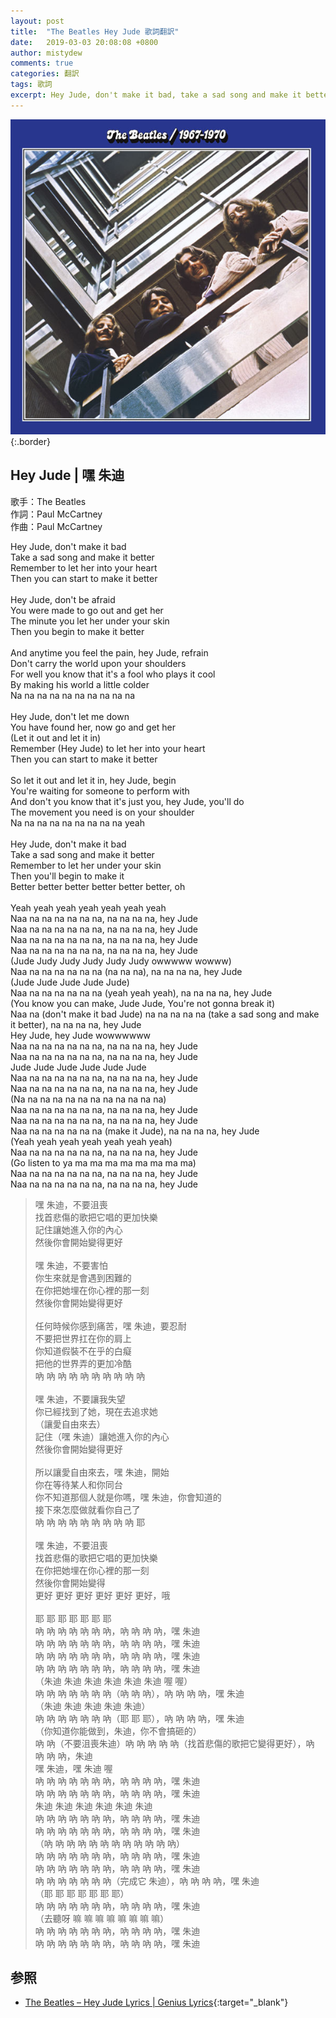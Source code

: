 ```yaml
---
layout: post
title:  "The Beatles Hey Jude 歌詞翻訳"
date:   2019-03-03 20:08:08 +0800
author: mistydew
comments: true
categories: 翻訳
tags: 歌詞
excerpt: Hey Jude, don't make it bad, take a sad song and make it better, remember to let her into your heart, then you can start to make it better
---
```

![The Beatles／1967-1970](/images/cover/misc/The%20Beatles／1967-1970.jpg){:.border}

## Hey Jude | 嘿 朱迪

歌手：The Beatles<br>
作詞：Paul McCartney<br>
作曲：Paul McCartney

<div class="lyric-original">
<p>
Hey Jude, don't make it bad<br>
Take a sad song and make it better<br>
Remember to let her into your heart<br>
Then you can start to make it better<br>
<br>
Hey Jude, don't be afraid<br>
You were made to go out and get her<br>
The minute you let her under your skin<br>
Then you begin to make it better<br>
<br>
And anytime you feel the pain, hey Jude, refrain<br>
Don't carry the world upon your shoulders<br>
For well you know that it's a fool who plays it cool<br>
By making his world a little colder<br>
Na na na na na na na na na na<br>
<br>
Hey Jude, don't let me down<br>
You have found her, now go and get her<br>
(Let it out and let it in)<br>
Remember (Hey Jude) to let her into your heart<br>
Then you can start to make it better<br>
<br>
So let it out and let it in, hey Jude, begin<br>
You're waiting for someone to perform with<br>
And don't you know that it's just you, hey Jude, you'll do<br>
The movement you need is on your shoulder<br>
Na na na na na na na na na yeah<br>
<br>
Hey Jude, don't make it bad<br>
Take a sad song and make it better<br>
Remember to let her under your skin<br>
Then you'll begin to make it<br>
Better better better better better better, oh<br>
<br>
Yeah yeah yeah yeah yeah yeah yeah<br>
Naa na na na na na na, na na na na, hey Jude<br>
Naa na na na na na na, na na na na, hey Jude<br>
Naa na na na na na na, na na na na, hey Jude<br>
Naa na na na na na na, na na na na, hey Jude<br>
(Jude Judy Judy Judy Judy Judy owwwww wowww)<br>
Naa na na na na na na (na na na), na na na na, hey Jude<br>
(Jude Jude Jude Jude Jude)<br>
Naa na na na na na na (yeah yeah yeah), na na na na, hey Jude<br>
(You know you can make, Jude Jude, You're not gonna break it)<br>
Naa na (don't make it bad Jude) na na na na na (take a sad song and make it better), na na na na, hey Jude<br>
Hey Jude, hey Jude wowwwwww<br>
Naa na na na na na na, na na na na, hey Jude<br>
Naa na na na na na na, na na na na, hey Jude<br>
Jude Jude Jude Jude Jude Jude<br>
Naa na na na na na na, na na na na, hey Jude<br>
Naa na na na na na na, na na na na, hey Jude<br>
(Na na na na na na na na na na na na)<br>
Naa na na na na na na, na na na na, hey Jude<br>
Naa na na na na na na, na na na na, hey Jude<br>
Naa na na na na na na (make it Jude), na na na na, hey Jude<br>
(Yeah yeah yeah yeah yeah yeah yeah)<br>
Naa na na na na na na, na na na na, hey Jude<br>
(Go listen to ya ma ma ma ma ma ma ma ma)<br>
Naa na na na na na na, na na na na, hey Jude<br>
Naa na na na na na na, na na na na, hey Jude
</p>
</div>

<div class="lyric-translation">
<blockquote>
嘿 朱迪，不要沮喪<br>
找首悲傷的歌把它唱的更加快樂<br>
記住讓她進入你的內心<br>
然後你會開始變得更好<br>
<br>
嘿 朱迪，不要害怕<br>
你生來就是會遇到困難的<br>
在你把她埋在你心裡的那一刻<br>
然後你會開始變得更好<br>
<br>
任何時候你感到痛苦，嘿 朱迪，要忍耐<br>
不要把世界扛在你的肩上<br>
你知道假裝不在乎的白癡<br>
把他的世界弄的更加冷酷<br>
吶 吶 吶 吶 吶 吶 吶 吶 吶 吶<br>
<br>
嘿 朱迪，不要讓我失望<br>
你已經找到了她，現在去追求她<br>
（讓愛自由來去）<br>
記住（嘿 朱迪）讓她進入你的內心<br>
然後你會開始變得更好<br>
<br>
所以讓愛自由來去，嘿 朱迪，開始<br>
你在等待某人和你同台<br>
你不知道那個人就是你嗎，嘿 朱迪，你會知道的<br>
接下來怎麼做就看你自己了<br>
吶 吶 吶 吶 吶 吶 吶 吶 吶 耶<br>
<br>
嘿 朱迪，不要沮喪<br>
找首悲傷的歌把它唱的更加快樂<br>
在你把她埋在你心裡的那一刻<br>
然後你會開始變得<br>
更好 更好 更好 更好 更好 更好，哦<br>
<br>
耶 耶 耶 耶 耶 耶 耶<br>
吶 吶 吶 吶 吶 吶 吶，吶 吶 吶 吶，嘿 朱迪<br>
吶 吶 吶 吶 吶 吶 吶，吶 吶 吶 吶，嘿 朱迪<br>
吶 吶 吶 吶 吶 吶 吶，吶 吶 吶 吶，嘿 朱迪<br>
吶 吶 吶 吶 吶 吶 吶，吶 吶 吶 吶，嘿 朱迪<br>
（朱迪 朱迪 朱迪 朱迪 朱迪 朱迪 喔 喔）<br>
吶 吶 吶 吶 吶 吶 吶（吶 吶 吶），吶 吶 吶 吶，嘿 朱迪<br>
（朱迪 朱迪 朱迪 朱迪 朱迪）<br>
吶 吶 吶 吶 吶 吶 吶（耶 耶 耶），吶 吶 吶 吶，嘿 朱迪<br>
（你知道你能做到，朱迪，你不會搞砸的）<br>
吶 吶（不要沮喪朱迪）吶 吶 吶 吶 吶（找首悲傷的歌把它變得更好），吶 吶 吶 吶，朱迪<br>
嘿 朱迪，嘿 朱迪 喔<br>
吶 吶 吶 吶 吶 吶 吶，吶 吶 吶 吶，嘿 朱迪<br>
吶 吶 吶 吶 吶 吶 吶，吶 吶 吶 吶，嘿 朱迪<br>
朱迪 朱迪 朱迪 朱迪 朱迪 朱迪<br>
吶 吶 吶 吶 吶 吶 吶，吶 吶 吶 吶，嘿 朱迪<br>
吶 吶 吶 吶 吶 吶 吶，吶 吶 吶 吶，嘿 朱迪<br>
（吶 吶 吶 吶 吶 吶 吶 吶 吶 吶 吶 吶）<br>
吶 吶 吶 吶 吶 吶 吶，吶 吶 吶 吶，嘿 朱迪<br>
吶 吶 吶 吶 吶 吶 吶，吶 吶 吶 吶，嘿 朱迪<br>
吶 吶 吶 吶 吶 吶 吶（完成它 朱迪），吶 吶 吶 吶，嘿 朱迪<br>
（耶 耶 耶 耶 耶 耶 耶）<br>
吶 吶 吶 吶 吶 吶 吶，吶 吶 吶 吶，嘿 朱迪<br>
（去聽呀 嘛 嘛 嘛 嘛 嘛 嘛 嘛 嘛）<br>
吶 吶 吶 吶 吶 吶 吶，吶 吶 吶 吶，嘿 朱迪<br>
吶 吶 吶 吶 吶 吶 吶，吶 吶 吶 吶，嘿 朱迪<br>
</blockquote>
</div>

## 参照

* [The Beatles – Hey Jude Lyrics \| Genius Lyrics](https://genius.com/The-beatles-hey-jude-lyrics){:target="_blank"}

